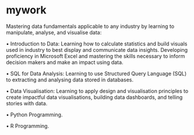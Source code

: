# mywork
Mastering data fundamentals applicable to any industry by learning to manipulate, analyse, and visualise data:

•	Introduction to Data: Learning how to calculate statistics and build visuals used in industry to best display and communicate data insights. Developing proficiency in Microsoft Excel and mastering the skills necessary to inform decision makers and make an impact using data.

•	SQL for Data Analysis: Learning to use Structured Query Language (SQL) to extracting and analysing data stored in databases.

•	Data Visualisation: Learning to apply design and visualisation principles to create impactful data visualisations, building data dashboards, and telling stories with data.

•	Python Programming.

•	R Programming.

